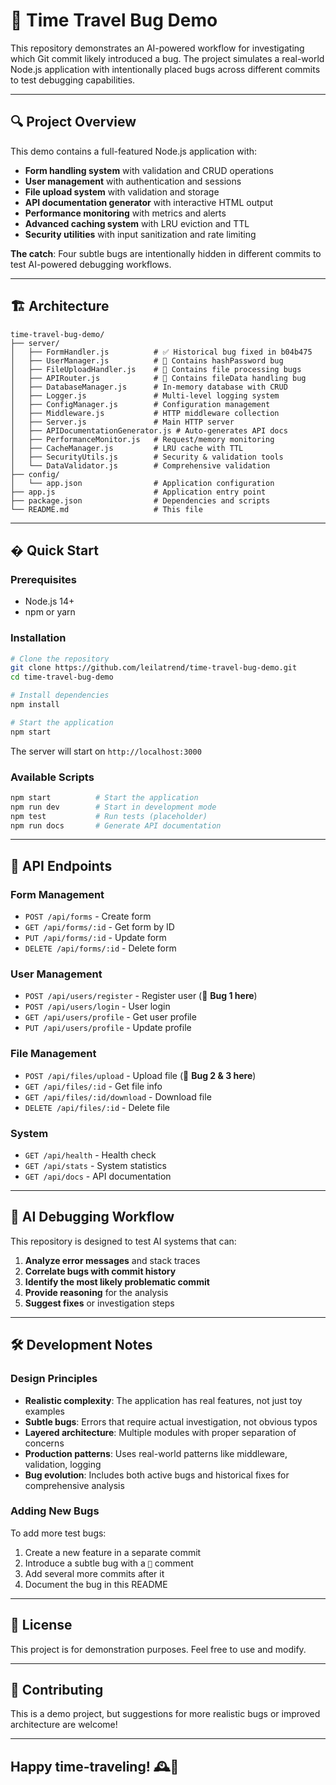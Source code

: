 # 🧠 Time Travel Bug Demo

This repository demonstrates an AI-powered workflow for investigating which Git commit likely introduced a bug. The project simulates a real-world Node.js application with intentionally placed bugs across different commits to test debugging capabilities.

---

## 🔍 Project Overview

This demo contains a full-featured Node.js application with:

- **Form handling system** with validation and CRUD operations
- **User management** with authentication and sessions
- **File upload system** with validation and storage
- **API documentation generator** with interactive HTML output
- **Performance monitoring** with metrics and alerts
- **Advanced caching system** with LRU eviction and TTL
- **Security utilities** with input sanitization and rate limiting

**The catch**: Four subtle bugs are intentionally hidden in different commits to test AI-powered debugging workflows.

---

## 🏗️ Architecture

```text
time-travel-bug-demo/
├── server/
│   ├── FormHandler.js          # ✅ Historical bug fixed in b04b475
│   ├── UserManager.js          # 🐛 Contains hashPassword bug
│   ├── FileUploadHandler.js    # 🐛 Contains file processing bugs
│   ├── APIRouter.js            # 🐛 Contains fileData handling bug
│   ├── DatabaseManager.js      # In-memory database with CRUD
│   ├── Logger.js               # Multi-level logging system
│   ├── ConfigManager.js        # Configuration management
│   ├── Middleware.js           # HTTP middleware collection
│   ├── Server.js               # Main HTTP server
│   ├── APIDocumentationGenerator.js # Auto-generates API docs
│   ├── PerformanceMonitor.js   # Request/memory monitoring
│   ├── CacheManager.js         # LRU cache with TTL
│   ├── SecurityUtils.js        # Security & validation tools
│   └── DataValidator.js        # Comprehensive validation
├── config/
│   └── app.json                # Application configuration
├── app.js                      # Application entry point
├── package.json                # Dependencies and scripts
└── README.md                   # This file
```

---

## � Quick Start

### Prerequisites

- Node.js 14+
- npm or yarn

### Installation

```bash
# Clone the repository
git clone https://github.com/leilatrend/time-travel-bug-demo.git
cd time-travel-bug-demo

# Install dependencies
npm install

# Start the application
npm start
```

The server will start on `http://localhost:3000`

### Available Scripts

```bash
npm start          # Start the application
npm run dev        # Start in development mode
npm test           # Run tests (placeholder)
npm run docs       # Generate API documentation
```

---

## 📡 API Endpoints

### Form Management

- `POST /api/forms` - Create form
- `GET /api/forms/:id` - Get form by ID
- `PUT /api/forms/:id` - Update form
- `DELETE /api/forms/:id` - Delete form

### User Management

- `POST /api/users/register` - Register user (🐛 **Bug 1 here**)
- `POST /api/users/login` - User login
- `GET /api/users/profile` - Get user profile
- `PUT /api/users/profile` - Update profile

### File Management  

- `POST /api/files/upload` - Upload file (🐛 **Bug 2 & 3 here**)
- `GET /api/files/:id` - Get file info
- `GET /api/files/:id/download` - Download file
- `DELETE /api/files/:id` - Delete file

### System

- `GET /api/health` - Health check
- `GET /api/stats` - System statistics
- `GET /api/docs` - API documentation

---

## 🤖 AI Debugging Workflow

This repository is designed to test AI systems that can:

1. **Analyze error messages** and stack traces
2. **Correlate bugs with commit history**
3. **Identify the most likely problematic commit**
4. **Provide reasoning** for the analysis
5. **Suggest fixes** or investigation steps

---

## 🛠️ Development Notes

### Design Principles

- **Realistic complexity**: The application has real features, not just toy examples
- **Subtle bugs**: Errors that require actual investigation, not obvious typos
- **Layered architecture**: Multiple modules with proper separation of concerns
- **Production patterns**: Uses real-world patterns like middleware, validation, logging
- **Bug evolution**: Includes both active bugs and historical fixes for comprehensive analysis

### Adding New Bugs

To add more test bugs:

1. Create a new feature in a separate commit
2. Introduce a subtle bug with a `🐛` comment
3. Add several more commits after it
4. Document the bug in this README

---

## 📝 License

This project is for demonstration purposes. Feel free to use and modify.

---

## 🙋 Contributing

This is a demo project, but suggestions for more realistic bugs or improved architecture are welcome!

---

## Happy time-traveling! 🕰️🐛
